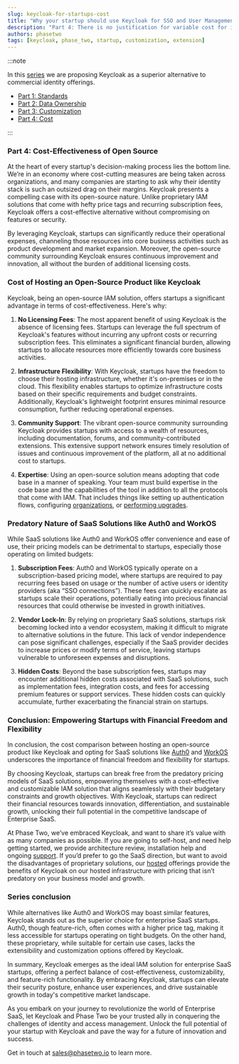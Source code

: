 ```yaml
---
slug: keycloak-for-startups-cost
title: "Why your startup should use Keycloak for SSO and User Management - Part 4: Cost"
description: "Part 4: There is no justification for variable cost for individual features."
authors: phasetwo
tags: [keycloak, phase_two, startup, customization, extension]
---
```


:::note

In this [series](./2024-10-18-keycloak-for-startups-overview.md) we are proposing Keycloak as a superior alternative to commercial identity offerings.

- [Part 1: Standards](./2024-10-21-keycloak-for-startups-standards.md)
- [Part 2: Data Ownership](./2024-10-28-keycloak-for-startups-data.md)
- [Part 3: Customization](./2024-11-04-keycloak-for-startups-customization.md)
- [Part 4: Cost](./2024-12-02-keycloak-for-startups-cost.md)

:::

### Part 4: Cost-Effectiveness of Open Source

At the heart of every startup's decision-making process lies the bottom line. We’re in an economy where cost-cutting measures are being taken across organizations, and many companies are starting to ask why their identity stack is such an outsized drag on their margins. Keycloak presents a compelling case with its open-source nature. Unlike proprietary IAM solutions that come with hefty price tags and recurring subscription fees, Keycloak offers a cost-effective alternative without compromising on features or security.

By leveraging Keycloak, startups can significantly reduce their operational expenses, channeling those resources into core business activities such as product development and market expansion. Moreover, the open-source community surrounding Keycloak ensures continuous improvement and innovation, all without the burden of additional licensing costs.

<!-- truncate -->

### Cost of Hosting an Open-Source Product like Keycloak

Keycloak, being an open-source IAM solution, offers startups a significant advantage in terms of cost-effectiveness. Here's why:

1. **No Licensing Fees**: The most apparent benefit of using Keycloak is the absence of licensing fees. Startups can leverage the full spectrum of Keycloak's features without incurring any upfront costs or recurring subscription fees. This eliminates a significant financial burden, allowing startups to allocate resources more efficiently towards core business activities.

2. **Infrastructure Flexibility**: With Keycloak, startups have the freedom to choose their hosting infrastructure, whether it's on-premises or in the cloud. This flexibility enables startups to optimize infrastructure costs based on their specific requirements and budget constraints. Additionally, Keycloak's lightweight footprint ensures minimal resource consumption, further reducing operational expenses.

3. **Community Support**: The vibrant open-source community surrounding Keycloak provides startups with access to a wealth of resources, including documentation, forums, and community-contributed extensions. This extensive support network ensures timely resolution of issues and continuous improvement of the platform, all at no additional cost to startups.

4. **Expertise**: Using an open-source solution means adopting that code base in a manner of speaking. Your team must build expertise in the code base and the capabilities of the tool in addition to all the protocols that come with IAM. That includes things like setting up authentication flows, configuring [organizations](/product/organizations/), or [performing upgrades](/support#upgrades).

### Predatory Nature of SaaS Solutions like Auth0 and WorkOS

While SaaS solutions like Auth0 and WorkOS offer convenience and ease of use, their pricing models can be detrimental to startups, especially those operating on limited budgets:

1. **Subscription Fees**: Auth0 and WorkOS typically operate on a subscription-based pricing model, where startups are required to pay recurring fees based on usage or the number of active users or identity providers (aka “SSO connections”). These fees can quickly escalate as startups scale their operations, potentially eating into precious financial resources that could otherwise be invested in growth initiatives.

2. **Vendor Lock-In**: By relying on proprietary SaaS solutions, startups risk becoming locked into a vendor ecosystem, making it difficult to migrate to alternative solutions in the future. This lack of vendor independence can pose significant challenges, especially if the SaaS provider decides to increase prices or modify terms of service, leaving startups vulnerable to unforeseen expenses and disruptions.

3. **Hidden Costs**: Beyond the base subscription fees, startups may encounter additional hidden costs associated with SaaS solutions, such as implementation fees, integration costs, and fees for accessing premium features or support services. These hidden costs can quickly accumulate, further exacerbating the financial strain on startups.

### Conclusion: Empowering Startups with Financial Freedom and Flexibility

In conclusion, the cost comparison between hosting an open-source product like Keycloak and opting for SaaS solutions like [Auth0](./2024-05-01-alternatives-auth0.md) and [WorkOS](./2024-07-22-keycloak-vs-workos.md) underscores the importance of financial freedom and flexibility for startups.

By choosing Keycloak, startups can break free from the predatory pricing models of SaaS solutions, empowering themselves with a cost-effective and customizable IAM solution that aligns seamlessly with their budgetary constraints and growth objectives. With Keycloak, startups can redirect their financial resources towards innovation, differentiation, and sustainable growth, unlocking their full potential in the competitive landscape of Enterprise SaaS.

At Phase Two, we’ve embraced Keycloak, and want to share it’s value with as many companies as possible. If you are going to self-host, and need help getting started, we provide architecture review, installation help and ongoing [support](/support). If you’d prefer to go the SaaS direction, but want to avoid the disadvantages of proprietary solutions, our [hosted](/hosting/) offerings provide the benefits of Keycloak on our hosted infrastructure with pricing that isn’t predatory on your business model and growth.

### Series conclusion

While alternatives like Auth0 and WorkOS may boast similar features, Keycloak stands out as the superior choice for enterprise SaaS startups. Auth0, though feature-rich, often comes with a higher price tag, making it less accessible for startups operating on tight budgets. On the other hand, these proprietary, while suitable for certain use cases, lacks the extensibility and customization options offered by Keycloak.

In summary, Keycloak emerges as the ideal IAM solution for enterprise SaaS startups, offering a perfect balance of cost-effectiveness, customizability, and feature-rich functionality. By embracing Keycloak, startups can elevate their security posture, enhance user experiences, and drive sustainable growth in today's competitive market landscape.

As you embark on your journey to revolutionize the world of Enterprise SaaS, let Keycloak and Phase Two be your trusted ally in conquering the challenges of identity and access management. Unlock the full potential of your startup with Keycloak and pave the way for a future of innovation and success.

Get in touch at [sales@phasetwo.io](mailto:sales@phasetwo.io) to learn more.
